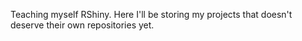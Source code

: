 Teaching myself RShiny.
Here I'll be storing my projects that doesn't deserve their own repositories yet. 

